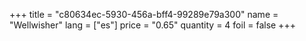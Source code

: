 +++
title = "c80634ec-5930-456a-bff4-99289e79a300"
name = "Wellwisher"
lang = ["es"]
price = "0.65"
quantity = 4
foil = false
+++
